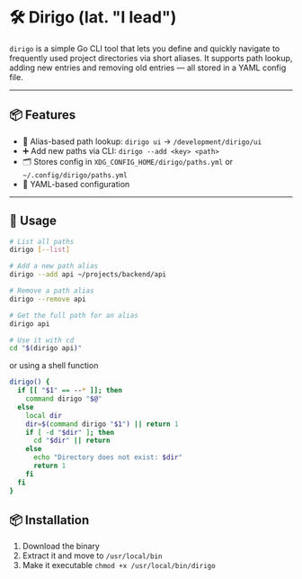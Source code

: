 # 🛠️ Dirigo (lat. "I lead")

`dirigo` is a simple Go CLI tool that lets you define and quickly navigate to frequently used project directories via short aliases. It supports path lookup, adding new entries and removing old entries — all stored in a YAML config file.

---

## 📦 Features

- 🔖 Alias-based path lookup: `dirigo ui` → `/development/dirigo/ui`
- ➕ Add new paths via CLI: `dirigo --add <key> <path>`
- 🗂️ Stores config in `XDG_CONFIG_HOME/dirigo/paths.yml` or `~/.config/dirigo/paths.yml`
- 📝 YAML-based configuration

---

## 🚀 Usage

```bash
# List all paths
dirigo [--list]

# Add a new path alias
dirigo --add api ~/projects/backend/api

# Remove a path alias
dirigo --remove api

# Get the full path for an alias
dirigo api

# Use it with cd
cd "$(dirigo api)"
```

or using a shell function

```bash
dirigo() {
  if [[ "$1" == --* ]]; then
    command dirigo "$@"
  else
    local dir
    dir=$(command dirigo "$1") || return 1
    if [ -d "$dir" ]; then
      cd "$dir" || return
    else
      echo "Directory does not exist: $dir"
      return 1
    fi
  fi
}
```

## 📦 Installation

1. Download the binary
2. Extract it and move to `/usr/local/bin`
3. Make it executable `chmod +x /usr/local/bin/dirigo`
